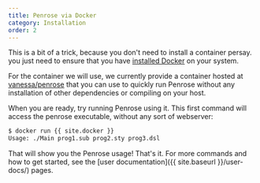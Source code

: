 ```yaml
---
title: Penrose via Docker
category: Installation
order: 2
---
```


This is a bit of a trick, because you don't need to install a container persay. you
just need to ensure that you have [installed Docker](https://www.docker.com/get-started)
on your system.

For the container we will use, we currently provide a container hosted 
at [vanessa/penrose](http://hub.docker.com/r/vanessa/penrose) that you can use to 
quickly run Penrose without any installation of other dependencies
or compiling on your host. 

When you are ready, try running Penrose using it. This first command will
access the penrose executable, without any sort of webserver:

```bash
$ docker run {{ site.docker }}
Usage: ./Main prog1.sub prog2.sty prog3.dsl
```

That will show you the Penrose usage! That's it. For more commands and
how to get started, see the [user documentation]({{ site.baseurl }}/user-docs/)
pages.
